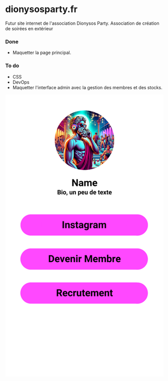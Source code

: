 # dionysosparty.fr
Futur site internet de l'association Dionysos Party. Association de création de soirées en extérieur

### Done
- Maquetter la page principal.

### To do
- CSS
- DevOps
- Maquetter l'interface admin avec la gestion des membres et des stocks.

![Image maquette brouillon](https://github.com/aygame101/dionysosparty.fr/blob/main/maquette-site-internet.png)
